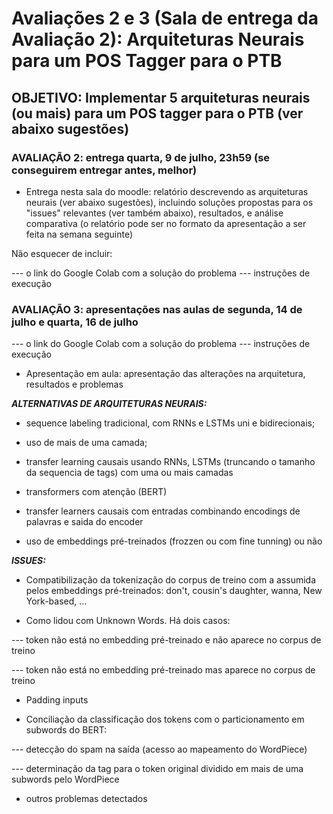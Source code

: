 # Avaliações 2 e 3 (Sala de entrega da Avaliação 2): Arquiteturas Neurais para um POS Tagger para o PTB
## OBJETIVO: Implementar 5 arquiteturas neurais (ou mais) para um POS tagger para o PTB (ver abaixo sugestões)


### AVALIAÇÃO 2: entrega quarta, 9 de julho, 23h59 (se conseguirem entregar antes, melhor)

- Entrega nesta sala do moodle: relatório descrevendo as arquiteturas neurais (ver abaixo sugestões), incluindo soluções propostas para os "issues" relevantes (ver também abaixo), resultados, e análise comparativa
 (o relatório pode ser no formato da apresentação a ser feita na semana seguinte)

Não esquecer de incluir: 

--- o link do Google Colab com a solução do problema
--- instruções de execução



### AVALIAÇÃO 3: apresentações nas aulas de segunda, 14 de julho e quarta, 16 de julho

--- o link do Google Colab com a solução do problema
--- instruções de execução

- Apresentação em aula: apresentação das alterações na arquitetura, resultados e problemas



***ALTERNATIVAS DE ARQUITETURAS NEURAIS:***
- sequence labeling tradicional, com RNNs e LSTMs uni e bidirecionais;

- uso de mais de uma camada;

- transfer learning causais usando RNNs, LSTMs (truncando o tamanho da sequencia de tags) com uma ou mais camadas

- transformers com atenção (BERT)

- transfer learners causais com entradas combinando encodings de palavras e saida do encoder

- uso de embeddings pré-treinados (frozzen ou com fine tunning) ou não



***ISSUES:***

- Compatibilização da tokenização do corpus de treino com a assumida pelos embeddings pré-treinados: don't, cousin's daughter, wanna, New York-based, ...

- Como lidou com Unknown Words. Há dois casos:

--- token não está no embedding pré-treinado e não aparece no corpus de treino

--- token não está no embedding pré-treinado mas aparece no corpus de treino

- Padding inputs

- Conciliação da classificação dos tokens com o particionamento em subwords do BERT:

--- detecção do spam na saída (acesso ao mapeamento do WordPiece)

--- determinação da tag para o token original dividido em mais de uma subwords pelo WordPiece

- outros problemas detectados
